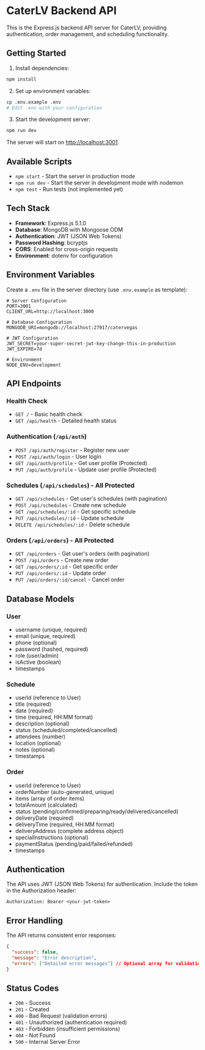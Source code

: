 # CaterLV Backend API

This is the Express.js backend API server for CaterLV, providing authentication, order management, and scheduling functionality.

## Getting Started

1. Install dependencies:
```bash
npm install
```

2. Set up environment variables:
```bash
cp .env.example .env
# Edit .env with your configuration
```

3. Start the development server:
```bash
npm run dev
```

The server will start on [http://localhost:3001](http://localhost:3001).

## Available Scripts

- `npm start` - Start the server in production mode
- `npm run dev` - Start the server in development mode with nodemon
- `npm test` - Run tests (not implemented yet)

## Tech Stack

- **Framework**: Express.js 5.1.0
- **Database**: MongoDB with Mongoose ODM
- **Authentication**: JWT (JSON Web Tokens)
- **Password Hashing**: bcryptjs
- **CORS**: Enabled for cross-origin requests
- **Environment**: dotenv for configuration

## Environment Variables

Create a `.env` file in the server directory (use `.env.example` as template):

```env
# Server Configuration
PORT=3001
CLIENT_URL=http://localhost:3000

# Database Configuration
MONGODB_URI=mongodb://localhost:27017/catervegas

# JWT Configuration
JWT_SECRET=your-super-secret-jwt-key-change-this-in-production
JWT_EXPIRE=7d

# Environment
NODE_ENV=development
```

## API Endpoints

### Health Check
- `GET /` - Basic health check
- `GET /api/health` - Detailed health status

### Authentication (`/api/auth`)
- `POST /api/auth/register` - Register new user
- `POST /api/auth/login` - User login
- `GET /api/auth/profile` - Get user profile (Protected)
- `PUT /api/auth/profile` - Update user profile (Protected)

### Schedules (`/api/schedules`) - All Protected
- `GET /api/schedules` - Get user's schedules (with pagination)
- `POST /api/schedules` - Create new schedule
- `GET /api/schedules/:id` - Get specific schedule
- `PUT /api/schedules/:id` - Update schedule
- `DELETE /api/schedules/:id` - Delete schedule

### Orders (`/api/orders`) - All Protected
- `GET /api/orders` - Get user's orders (with pagination)
- `POST /api/orders` - Create new order
- `GET /api/orders/:id` - Get specific order
- `PUT /api/orders/:id` - Update order
- `PUT /api/orders/:id/cancel` - Cancel order

## Database Models

### User
- username (unique, required)
- email (unique, required)
- phone (optional)
- password (hashed, required)
- role (user/admin)
- isActive (boolean)
- timestamps

### Schedule
- userId (reference to User)
- title (required)
- date (required)
- time (required, HH:MM format)
- description (optional)
- status (scheduled/completed/cancelled)
- attendees (number)
- location (optional)
- notes (optional)
- timestamps

### Order
- userId (reference to User)
- orderNumber (auto-generated, unique)
- items (array of order items)
- totalAmount (calculated)
- status (pending/confirmed/preparing/ready/delivered/cancelled)
- deliveryDate (required)
- deliveryTime (required, HH:MM format)
- deliveryAddress (complete address object)
- specialInstructions (optional)
- paymentStatus (pending/paid/failed/refunded)
- timestamps

## Authentication

The API uses JWT (JSON Web Tokens) for authentication. Include the token in the Authorization header:

```
Authorization: Bearer <your-jwt-token>
```

## Error Handling

The API returns consistent error responses:

```json
{
  "success": false,
  "message": "Error description",
  "errors": ["Detailed error messages"] // Optional array for validation errors
}
```

## Status Codes

- `200` - Success
- `201` - Created
- `400` - Bad Request (validation errors)
- `401` - Unauthorized (authentication required)
- `403` - Forbidden (insufficient permissions)
- `404` - Not Found
- `500` - Internal Server Error
